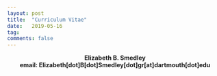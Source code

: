 ```yaml
---
layout: post
title:  "Curriculum Vitae"
date:   2019-05-16
tag:
comments: false
---
```

<center><b>Elizabeth B. Smedley</b></center>
<center><b>email: Elizabeth[dot]B[dot]Smedley[dot]gr[at]dartmouth[dot]edu</b></center>



<object data="{{https://ebsmedley.github.io/assets/Smedley_CV_2019_pdf.pdf}}" width="1000" height="1000" type='application/pdf'/>